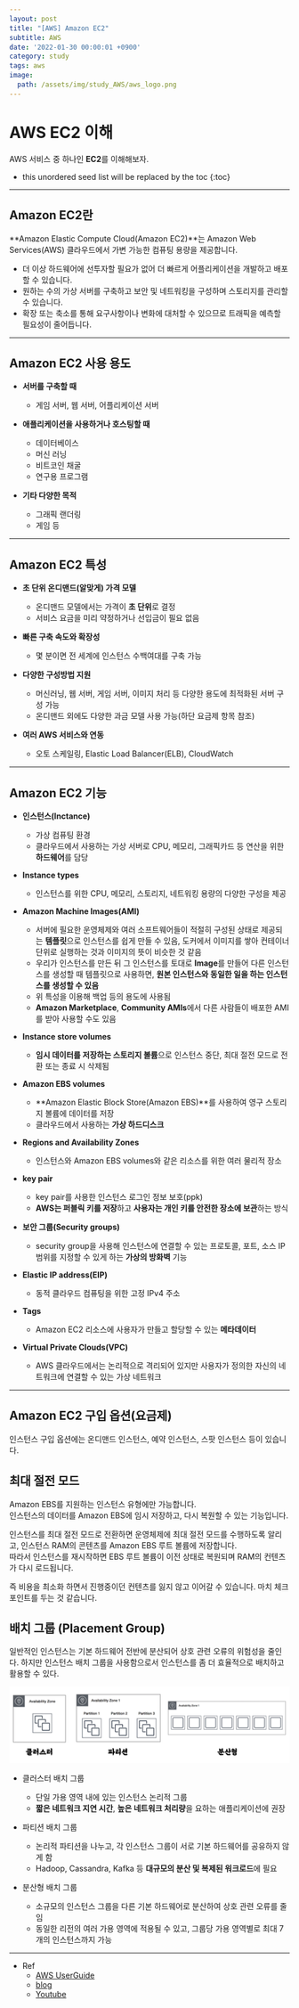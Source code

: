 ```yaml
---
layout: post
title: "[AWS] Amazon EC2"
subtitle: AWS 
date: '2022-01-30 00:00:01 +0900'
category: study
tags: aws
image:
  path: /assets/img/study_AWS/aws_logo.png
---
```


# AWS EC2 이해
AWS 서비스 중 하나인 **EC2**를 이해해보자.

<!--more-->

* this unordered seed list will be replaced by the toc
{:toc}

<hr/>

## Amazon EC2란

**Amazon Elastic Compute Cloud(Amazon EC2)**는 Amazon Web Services(AWS) 클라우드에서 가변 가능한 컴퓨팅 용량을 제공합니다. <br>

* 더 이상 하드웨어에 선투자할 필요가 없어 더 빠르게 어플리케이션을 개발하고 배포할 수 있습니다. <br>
* 원하는 수의 가상 서버를 구축하고 보안 및 네트워킹을 구성하며 스토리지를 관리할 수 있습니다. <br>
* 확장 또는 축소를 통해 요구사항이나 변화에 대처할 수 있으므로 트래픽을 예측할 필요성이 줄어듭니다. <br>

<hr/>
 
## Amazon EC2 사용 용도

* **서버를 구축할 때**
  + 게임 서버, 웹 서버, 어플리케이션 서버

* **애플리케이션을 사용하거나 호스팅할 때**
  + 데이터베이스
  + 머신 러닝
  + 비트코인 채굴
  + 연구용 프로그램

* **기타 다양한 목적**
  + 그래픽 랜더링
  + 게임 등

<hr/>

## Amazon EC2 특성

* **초 단위 온디맨드(알맞게) 가격 모델**
  + 온디맨드 모델에서는 가격이 **초 단위**로 결정
  + 서비스 요금을 미리 약정하거나 선입금이 필요 없음

* **빠른 구축 속도와 확장성**
  + 몇 분이면 전 세계에 인스턴스 수백여대를 구축 가능

* **다양한 구성방법 지원**
  + 머신러닝, 웹 서버, 게임 서버, 이미지 처리 등 다양한 용도에 최적화된 서버 구성 가능
  + 온디맨드 외에도 다양한 과금 모델 사용 가능(하단 요금제 항목 참조)

* **여러 AWS 서비스와 연동**
  + 오토 스케일링, Elastic Load Balancer(ELB), CloudWatch

<hr/>

## Amazon EC2 기능

* **인스턴스(Inctance)** 
  + 가상 컴퓨팅 환경
  + 클라우드에서 사용하는 가상 서버로 CPU, 메모리, 그래픽카드 등 연산을 위한 **하드웨어**를 담당

* **Instance types** 
  + 인스턴스를 위한 CPU, 메모리, 스토리지, 네트워킹 용량의 다양한 구성을 제공

* **Amazon Machine Images(AMI)** 
  + 서버에 필요한 운영체제와 여러 소프트웨어들이 적절히 구성된 상태로 제공되는 **템플릿**으로 인스턴스를 쉽게 만들 수 있음, 도커에서 이미지를 쌓아 컨테이너 단위로 실행하는 것과 이미지의 뜻이 비슷한 것 같음
  + 우리가 인스턴스를 만든 뒤 그 인스턴스를 토대로 **Image**를 만들어 다른 인스턴스를 생성할 때 템플릿으로 사용하면, **원본 인스턴스와 동일한 일을 하는 인스턴스를 생성할 수 있음**
  + 위 특성을 이용해 백업 등의 용도에 사용됨
  + **Amazon Marketplace**, **Community AMIs**에서 다른 사람들이 배포한 AMI를 받아 사용할 수도 있음

* **Instance store volumes** 
  + **임시 데이터를 저장하는 스토리지 볼륨**으로 인스턴스 중단, 최대 절전 모드로 전환 또는 종료 시 삭제됨

* **Amazon EBS volumes** 
  + **Amazon Elastic Block Store(Amazon EBS)**를 사용하여 영구 스토리지 볼륨에 데이터를 저장
  + 클라우드에서 사용하는 **가상 하드디스크**

* **Regions and Availability Zones** 
  + 인스턴스와 Amazon EBS volumes와 같은 리소스를 위한 여러 물리적 장소

* **key pair**
  + key pair를 사용한 인스턴스 로그인 정보 보호(ppk)
  + **AWS는 퍼블릭 키를 저장**하고 **사용자는 개인 키를 안전한 장소에 보관**하는 방식

* **보안 그룹(Security groups)**
  + security group을 사용해 인스턴스에 연결할 수 있는 프로토콜, 포트, 소스 IP 범위를 지정할 수 있게 하는 **가상의 방화벽** 기능

* **Elastic IP address(EIP)** 
  + 동적 클라우드 컴퓨팅을 위한 고정 IPv4 주소

* **Tags** 
  + Amazon EC2 리소스에 사용자가 만들고 할당할 수 있는 **메타데이터**

* **Virtual Private Clouds(VPC)** 
  + AWS 클라우드에서는 논리적으로 격리되어 있지만 사용자가 정의한 자신의 네트워크에 연결할 수 있는 가상 네트워크

<hr/>

## Amazon EC2 구입 옵션(요금제)

인스턴스 구입 옵션에는 온디맨드 인스턴스, 예약 인스턴스, 스팟 인스턴스 등이 있습니다.

## 최대 절전 모드

Amazon EBS를 지원하는 인스턴스 유형에만 가능합니다. <br>
인스턴스의 데이터를 Amazon EBS에 임시 저장하고, 다시 복원할 수 있는 기능입니다. <br>

인스턴스를 최대 절전 모드로 전환하면 운영체제에 최대 절전 모드를 수행하도록 알리고, 인스턴스 RAM의 콘텐츠를 Amazon EBS 루트 볼륨에 저장합니다. <br>
따라서 인스턴스를 재시작하면 EBS 루트 볼륨이 이전 상태로 복원되며 RAM의 컨텐츠가 다시 로드됩니다. <br>

즉 비용을 최소화 하면서 진행중이던 컨텐츠를 잃지 않고 이어갈 수 있습니다. 마치 체크포인트를 두는 것 같습니다. <br>

## 배치 그룹 (Placement Group)

일반적인 인스턴스는 기본 하드웨어 전반에 분산되어 상호 관련 오류의 위험성을 줄인다.
하지만 인스턴스 배치 그룹을 사용함으로서 인스턴스를 좀 더 효율적으로 배치하고 활용할 수 있다.

  ![Single_Master](/assets/img/study_AWS/[AWS]_Amazon_EC2_이해/placement_group.png)

* 클러스터 배치 그룹
  + 단일 가용 영역 내에 있는 인스턴스 논리적 그룹
  + **짧은 네트워크 지연 시간**, **높은 네트워크 처리량**을 요하는 애플리케이션에 권장

* 파티션 배치 그룹
  + 논리적 파티션을 나누고, 각 인스턴스 그룹이 서로 기본 하드웨어를 공유하지 않게 함
  + Hadoop, Cassandra, Kafka 등 **대규모의 분산 및 복제된 워크로드**에 필요

* 분산형 배치 그룹
  + 소규모의 인스턴스 그룹을 다른 기본 하드웨어로 분산하여 상호 관련 오류를 줄임
  + 동일한 리전의 여러 가용 영역에 적용될 수 있고, 그룹당 가용 영역별로 최대 7개의 인스턴스까지 가능
  
<hr/>

* Ref
  - [AWS UserGuide](https://docs.aws.amazon.com/ko_kr/AWSEC2/latest/UserGuide/concepts.html)
  - [blog](https://wbluke.tistory.com/54)
  - [Youtube](https://youtu.be/rdlHszMujnw)